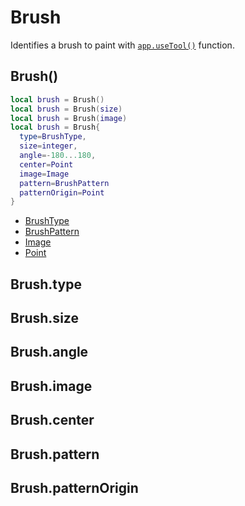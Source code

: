 # Brush

Identifies a brush to paint with [`app.useTool()`](app.md#appusetool)
function.

## Brush()

```lua
local brush = Brush()
local brush = Brush(size)
local brush = Brush(image)
local brush = Brush{
  type=BrushType,
  size=integer,
  angle=-180...180,
  center=Point
  image=Image
  pattern=BrushPattern
  patternOrigin=Point
}
```

* [BrushType](brushtype.md)
* [BrushPattern](brushpattern.md)
* [Image](image.md)
* [Point](point.md)

## Brush.type

## Brush.size

## Brush.angle

## Brush.image

## Brush.center

## Brush.pattern

## Brush.patternOrigin
